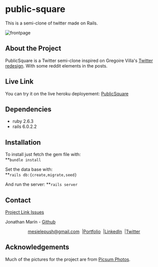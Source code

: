 # public-square
 This is a semi-clone of twitter made on Rails.

![frontpage](https://i.imgur.com/fBOmzvn.png)


## About the Project

PublicSquare is a Twitter semi-clone inspired on Gregoire Villa's [Twitter redesign](https://www.behance.net/gallery/14286087/Twitter-Redesign-of-UI-details). With some reddit elements in the posts.

## Live Link
You can try it on the live heroku deployement: [PublicSquare](https://polar-taiga-98460.herokuapp.com/)

## Dependencies

* ruby 2.6.3
* rails 6.0.2.2

## Installation

To install just fetch the gem file with:  
**``` bundle install ```  

Set the data base with:  
**``` rails db:{create,migrate,seed} ``` 

And run the server:
**``` rails server ```

## Contact

<p align="center">

[Project Link Issues](https://github.com/mesielepush/public-square/issues)

<p align="center">

Jonathan Marín - [Github](https://github.com/mesielepush)

</p>
<p align="center" style="display: flex; justify-content: center; align-items: center;">
    <a target="_blank" href="https://mail.google.com/mail/?view=cm&fs=1&tf=1&to=mesielepush@gmail.com">
      mesielepush@gmail.com
    </a> &nbsp; |
    <a target="_blank" href="https://github.com/mesielepush?tab=repositories">
       Portfolio
    </a> &nbsp; |
    <a target="_blank" href="https://www.linkedin.com/in/jonathan-nava-mar%C3%ADn-94659318b/">
      LinkedIn
    </a> &nbsp; |
    <a target="_blank" href="">
      Twitter
    </a>
</p>
<!-- ACKNOWLEDGEMENTS -->

## Acknowledgements

Much of the pictures for the project are from [Picsum Photos](https://picsum.photos/).
